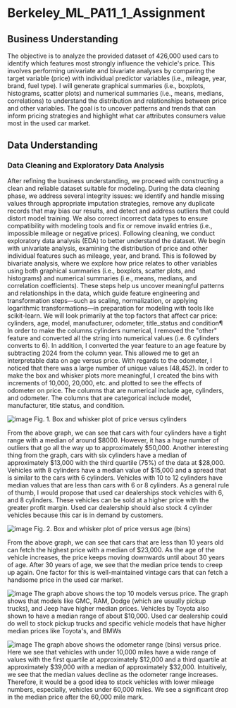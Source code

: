 # Berkeley_ML_PA11_1_Assignment
## Business Understanding
The objective is to analyze the provided dataset of 426,000 used cars to identify which features most strongly influence the vehicle's price.
This involves performing univariate and bivariate analyses by comparing the target variable (price) with individual predictor variables (i.e., mileage, year, brand, fuel type).
I will generate graphical summaries (i.e., boxplots, histograms, scatter plots) and numerical summaries (i.e., means, medians, correlations) to understand the distribution and relationships between price and other variables.
The goal is to uncover patterns and trends that can inform pricing strategies and highlight what car attributes consumers value most in the used car market.

## Data Understanding
### Data Cleaning and Exploratory Data Analysis
After refining the business understanding, we proceed with constructing a clean and reliable dataset suitable for modeling.
During the data cleaning phase, we address several integrity issues: we identify and handle missing values through appropriate imputation strategies, remove any duplicate records that may bias our results, and detect and address outliers that could distort model training. We also correct incorrect data types to ensure compatibility with modeling tools and fix or remove invalid entries (i.e., impossible mileage or negative prices).
Following cleaning, we conduct exploratory data analysis (EDA) to better understand the dataset.
We begin with univariate analysis, examining the distribution of price and other individual features such as mileage, year, and brand. This is followed by bivariate analysis, where we explore how price relates to other variables using both graphical summaries (i.e., boxplots, scatter plots, and histograms) and numerical summaries (i.e., means, medians, and correlation coefficients).
These steps help us uncover meaningful patterns and relationships in the data, which guide feature engineering and transformation steps—such as scaling, normalization, or applying logarithmic transformations—in preparation for modeling with tools like scikit-learn.
We will look primarily at the top factors that affect car price: cylinders, age, model, manufacturer, odometer, title_status and condition¶
In order to make the columns cylinders numerical, I removed the "other" feature and converted all the string into numerical values (i.e. 6 cylinders converts to 6).
In addition, I converted the year feature to an age feature by subtracting 2024 from the column year. This allowed me to get an interpretable data on age versus price.
With regards to the odometer, I noticed that there was a large number of unique values (48,452). In order to make the box and whisker plots more meaningful, I created the bins with increments of 10,000, 20,000, etc. and plotted to see the effects of odometer on price.
The columns that are numerical include age, cylinders, and odometer. The columns that are categorical include model, manufacturer, title status, and condition.

![image](https://github.com/user-attachments/assets/2773a77c-5907-483a-8785-587a0d197fd7)
Fig. 1. Box and whisker plot of price versus cylinders

From the above graph, we can see that cars with four cylinders have a tight range with a median of around $8000. However, it has a huge number of outliers that go all the way up to approximately $50,000.
Another interesting thing from the graph, cars with six cylinders have a median of approximately $13,000 with the third quartile (75%) of the data at $28,000. Vehicles with 8 cylinders have a median value of $15,000 and a spread that is similar to the cars with 6 cylinders. Vehicles with 10 to 12 cylinders have median values that are less than cars with 6 or 8 cylinders.
As a general rule of thumb, I would propose that used car dealerships stock vehicles with 6, and 8 cylinders.  These vehicles can be sold at a higher price with the greater profit margin. Used car dealership should also stock 4 cylinder vehicles because this car is in demand by customers. 

![image](https://github.com/user-attachments/assets/760a44ab-4761-4048-85f5-1c8aa83cf056)
Fig. 2. Box and whisker plot of price versus age (bins)

From the above graph, we can see that cars that are less than 10 years old can fetch the highest price with a median of $23,000. As the age of the vehicle increases, the price keeps moving downwards until about 30 years of age. After 30 years of age, we see that the median price tends to creep up again. One factor for this is well-maintained vintage cars that can fetch a handsome price in the used car market.

![image](https://github.com/user-attachments/assets/d401e99c-e822-4b17-9ac1-c71b62fc8257)
The graph above shows the top 10 models versus price. The graph shows that models like GMC, RAM, Dodge (which are usually pickup trucks), and Jeep have higher median prices. Vehicles by Toyota also shown to have a median range of about $10,000.
Used car dealership could do well to stock pickup trucks and specific vehicle models that have higher median prices like Toyota's, and BMWs

![image](https://github.com/user-attachments/assets/75561120-3757-4362-a05e-39ce433d7238)
The graph above shows the odometer range (bins) versus price. Here we see that vehicles with under 10,000 miles have a wide range of values with the first quartile at approximately $12,000 and a third quartile at approximately $39,000 with a median of approximately $32,000. Intuitively, we see that the median values decline as the odometer range increases. Therefore, it would be a good idea to stock vehicles with lower mileage numbers, especially, vehicles under 60,000 miles. We see a significant drop in the median price after the 60,000 mile mark. 



